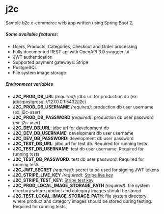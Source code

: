 # j2c

Sample b2c e-commerce web app written using Spring Boot 2.

##### Some available features:
- Users, Products, Categories, Checkout and Order processing
- Fully documented REST api with OpenAPI 3.0 swagger-ui
- JWT authentication
- Supported payment gateways: Stripe
- PostgreSQL
- File system image storage

##### Environment variables
- **J2C_PROD_DB_URL** *(required)*: jdbc url for production db (ex: jdbc:postgresql://127.0.0.1:5432/j2c)
- **J2C_PROD_DB_USERNAME** *(required)*: production db user username (ex: j2c-user)
- **J2C_PROD_DB_PASSWORD** *(required)*: production db user password (ex: j2c-user)
- **J2C_DEV_DB_URL**: jdbc url for development db
- **J2C_DEV_DB_USERNAME**: development db user username
- **J2C_DEV_DB_PASSWORD**: development db user password
- **J2C_TEST_DB_URL**: jdbc url for test db. Required for running tests
- **J2C_TEST_DB_USERNAME**: test db user username. Required for running tests
- **J2C_TEST_DB_PASSWORD**: test db user password. Required for running tests
- **J2C_JWT_SECRET** *(required)*: secret to be used for signing JWT tokens
- **J2C_STRIPE_LIVE_KEY** *(required)*: [Stripe live key](https://stripe.com/docs/keys)
- **J2C_STRIPE_TEST_KEY**: [Stripe test key](https://stripe.com/docs/keys)
- **J2C_PROD_LOCAL_IMAGE_STORAGE_PATH** *(required)*: file system directory where product and category images should be stored
- **J2C_TEST_LOCAL_IMAGE_STORAGE_PATH**: file system directory where product and category images should be stored during testing. Required for running tests

